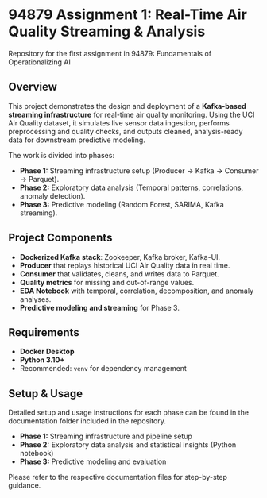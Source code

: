 # 94879 Assignment 1: Real-Time Air Quality Streaming & Analysis
Repository for the first assignment in 94879: Fundamentals of Operationalizing AI

## Overview
This project demonstrates the design and deployment of a **Kafka-based streaming infrastructure** for real-time air quality monitoring. Using the UCI Air Quality dataset, it simulates live sensor data ingestion, performs preprocessing and quality checks, and outputs cleaned, analysis-ready data for downstream predictive modeling.

The work is divided into phases:
- **Phase 1:** Streaming infrastructure setup (Producer → Kafka → Consumer → Parquet).
- **Phase 2:** Exploratory data analysis (Temporal patterns, correlations, anomaly detection).
- **Phase 3:** Predictive modeling (Random Forest, SARIMA, Kafka streaming).

## Project Components
- **Dockerized Kafka stack**: Zookeeper, Kafka broker, Kafka-UI.
- **Producer** that replays historical UCI Air Quality data in real time.
- **Consumer** that validates, cleans, and writes data to Parquet.
- **Quality metrics** for missing and out-of-range values.
- **EDA Notebook** with temporal, correlation, decomposition, and anomaly analyses.
- **Predictive modeling and streaming** for Phase 3.

## Requirements
- **Docker Desktop**  
- **Python 3.10+**  
- Recommended: `venv` for dependency management  

## Setup & Usage

Detailed setup and usage instructions for each phase can be found in the documentation folder included in the repository.

- **Phase 1:** Streaming infrastructure and pipeline setup
- **Phase 2:** Exploratory data analysis and statistical insights (Python notebook)
- **Phase 3:** Predictive modeling and evaluation

Please refer to the respective documentation files for step-by-step guidance.



